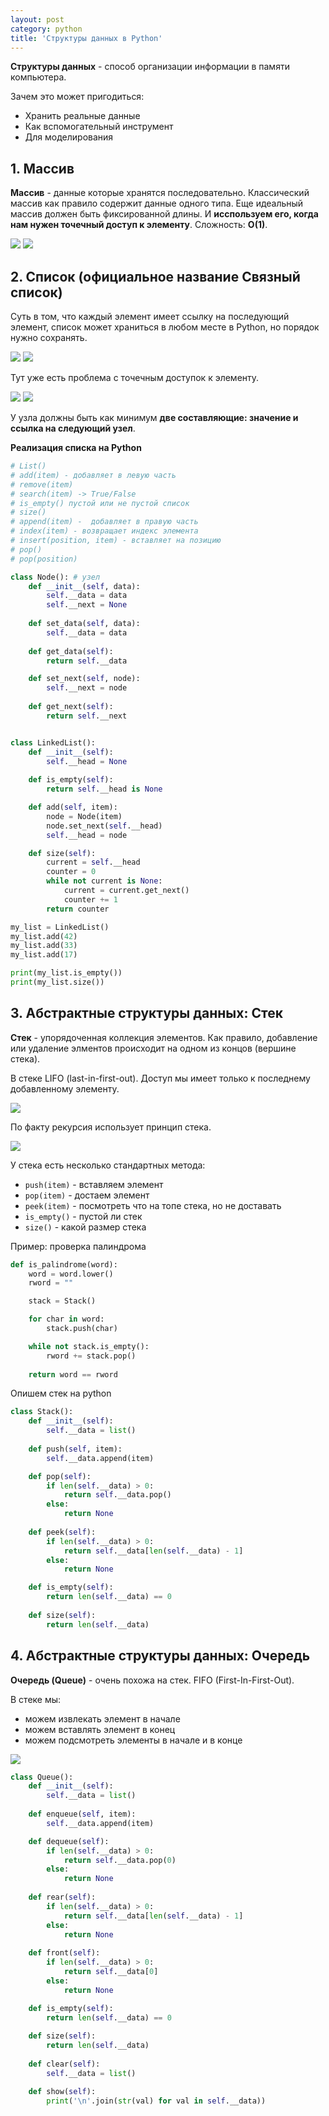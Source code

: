 ```yaml
---
layout: post
category: python
title: 'Структуры данных в Python'
---
```


**Структуры данных** - способ организации информации в памяти компьютера.

Зачем это может пригодиться:

- Хранить реальные данные
- Как вспомогательный инструмент
- Для моделирования

## 1. Массив

**Массив** - данные которые хранятся последовательно. Классический массив как правило содержит данные одного типа. Еще идеальный массив должен быть фиксированной длины. И **исспользуем его, когда нам нужен точечный доступ к элементу**. Сложность: **O(1)**. 

<img src="/assets/img/2020-05-10-data-strukture-python/massiv-1.png">

<img src="/assets/img/2020-05-10-data-strukture-python/massiv-2.png">

## 2. Список (официальное название Связный список)

Суть в том, что каждый элемент имеет ссылку на последующий элемент, список может храниться в любом месте в Python, но порядок нужно сохранять.

<img src="/assets/img/2020-05-10-data-strukture-python/svyaz-spisok.png">

<img src="/assets/img/2020-05-10-data-strukture-python/svyaz-spisok-2.png">

Тут уже есть проблема с точечным доступок к элементу.

<img src="/assets/img/2020-05-10-data-strukture-python/svyaz-spisok-3.png">

<img src="/assets/img/2020-05-10-data-strukture-python/svyaz-spisok-4.png">

У узла должны быть как минимум **две составляющие: значение и ссылка на следующий узел**.

**Реализация списка на Python**

```python
# List()
# add(item) - добавляет в левую часть
# remove(item)
# search(item) -> True/False
# is_empty() пустой или не пустой список
# size()
# append(item) -  добавляет в правую часть
# index(item) - возвращает индекс элемента
# insert(position, item) - вставляет на позицию
# pop()
# pop(position)

class Node(): # узел
    def __init__(self, data):
        self.__data = data
        self.__next = None
    
    def set_data(self, data):
        self.__data = data
    
    def get_data(self):
        return self.__data

    def set_next(self, node):
        self.__next = node
    
    def get_next(self):
        return self.__next


class LinkedList():
    def __init__(self):
        self.__head = None
    
    def is_empty(self):
        return self.__head is None

    def add(self, item):
        node = Node(item)
        node.set_next(self.__head)
        self.__head = node

    def size(self):
        current = self.__head
        counter = 0
        while not current is None:
            current = current.get_next()
            counter += 1
        return counter

my_list = LinkedList()
my_list.add(42)
my_list.add(33)
my_list.add(17)

print(my_list.is_empty())
print(my_list.size())
```


## 3. Абстрактные структуры данных: **Стек**

**Стек** - упорядоченная коллекция элементов. Как правило, добавление или удаление элментов происходит на одном из концов (вершине стека). 

В стеке LIFO (last-in-first-out). Доступ мы имеет только к последнему добавленному элементу.

<img src="/assets/img/2020-05-10-data-strukture-python/stek-1.png">

По факту рекурсия использует принцип стека.

<img src="/assets/img/2020-05-10-data-strukture-python/stek-2.png">

У стека есть несколько стандартных метода:

- ```push(item)``` - вставляем элемент
- ```pop(item)``` - достаем элемент
- ```peek(item)``` - посмотреть что на топе стека, но не доставать
- ```is_empty()``` - пустой ли стек
- ```size()``` - какой размер стека

Пример: проверка палиндрома

```python
def is_palindrome(word):
    word = word.lower()
    rword = ""

    stack = Stack()

    for char in word:
        stack.push(char)

    while not stack.is_empty():
        rword += stack.pop()
    
    return word == rword
```

Опишем стек на python

```python
class Stack():
    def __init__(self):
        self.__data = list()
    
    def push(self, item):
        self.__data.append(item)

    def pop(self):
        if len(self.__data) > 0:
            return self.__data.pop()
        else:
            return None
    
    def peek(self):
        if len(self.__data) > 0:
            return self.__data[len(self.__data) - 1]
        else:
            return None

    def is_empty(self):
        return len(self.__data) == 0
    
    def size(self):
        return len(self.__data)
```

## 4. Абстрактные структуры данных: **Очередь**

**Очередь (Queue)** - очень похожа на стек. FIFO (First-In-First-Out).

В стеке мы:
- можем извлекать элемент в начале 
- можем вставлять элемент в конец
- можем подсмотреть элементы в начале и в конце


<img src="/assets/img/2020-05-10-data-strukture-python/ochered-1.png">

```python
class Queue():
    def __init__(self):
        self.__data = list()
    
    def enqueue(self, item):
        self.__data.append(item)

    def dequeue(self):
        if len(self.__data) > 0:
            return self.__data.pop(0)
        else:
            return None
    
    def rear(self):
        if len(self.__data) > 0:
            return self.__data[len(self.__data) - 1]
        else:
            return None
    
    def front(self):
        if len(self.__data) > 0:
            return self.__data[0]
        else:
            return None

    def is_empty(self):
        return len(self.__data) == 0
    
    def size(self):
        return len(self.__data)
    
    def clear(self):
        self.__data = list()

    def show(self):
        print('\n'.join(str(val) for val in self.__data))
```











